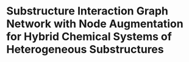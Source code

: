 # Substructure Interaction Graph Network with Node Augmentation for Hybrid Chemical Systems of Heterogeneous Substructures
